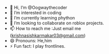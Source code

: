 - 👋 Hi, I’m @Oogwaythecoder
- 👀 I’m interested in coding
- 🌱 I’m currently learning phython
- 💞️ I’m looking to collaborate on roblox projects.
- 📫 How to reach me :Just email me (krishnasishkarmakar03@gmail.com)
- 😄 Pronouns: He,him
- ⚡ Fun fact: I play frontlines.

<!---
Oogwaythecoder/Oogwaythecoder is a ✨ special ✨ repository because its `README.md` (this file) appears on your GitHub profile.
You can click the Preview link to take a look at your changes.
--->
